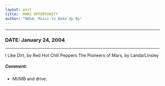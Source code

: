 ```yaml
---
layout: post
title:  MARS OPPORTUNITY
author: "NASA: Music to Wake Up By"
---
```


----
### DATE: January 24, 2004
----
I Like Dirt, by Red Hot Chili Peppers
The Pioneers of Mars, by Landa/Linsley

##### Comment:
* MI/MB and drive.

